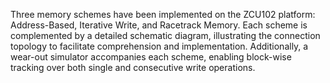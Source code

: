 Three memory schemes have been implemented on the ZCU102 platform: Address-Based, Iterative Write, and Racetrack Memory. Each scheme is complemented by a detailed schematic diagram, illustrating the connection topology to facilitate comprehension and implementation. Additionally, a wear-out simulator accompanies each scheme, enabling block-wise tracking over both single and consecutive write operations.
